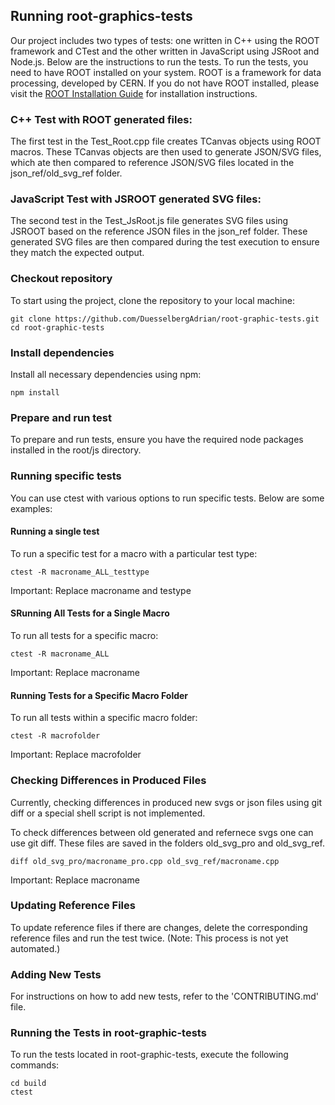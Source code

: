 ## Running root-graphics-tests

Our project includes two types of tests: one written in C++ using the ROOT framework and CTest and the other written in JavaScript using JSRoot and Node.js. Below are the instructions to run the tests. To run the tests, you need to have ROOT installed on your system. ROOT is a framework for data processing, developed by CERN. If you do not have ROOT installed, please visit the [ROOT Installation Guide](https://root.cern/install/) for installation instructions.

### C++ Test with ROOT generated files:
The first test in the Test_Root.cpp file creates TCanvas objects using ROOT macros. These TCanvas objects are then used to generate JSON/SVG files, which ate then compared to reference JSON/SVG files located in the json_ref/old_svg_ref folder.

### JavaScript Test with JSROOT generated SVG files:
The second test in the Test_JsRoot.js file generates SVG files using JSROOT based on the reference JSON files in the json_ref folder. These generated SVG files are then compared during the test execution to ensure they match the expected output.

### Checkout repository
To start using the project, clone the repository to your local machine:
```shell
git clone https://github.com/DuesselbergAdrian/root-graphic-tests.git
cd root-graphic-tests
```
### Install dependencies
Install all necessary dependencies using npm:
```shell
npm install
```
### Prepare and run test
To prepare and run tests, ensure you have the required node packages installed in the root/js directory.

### Running specific tests
You can use ctest with various options to run specific tests. Below are some examples:
#### Running a single test
To run a specific test for a macro with a particular test type:
```shell
ctest -R macroname_ALL_testtype
```
Important: Replace macroname and testype
#### SRunning All Tests for a Single Macro
To run all tests for a specific macro:
```shell
ctest -R macroname_ALL
```
Important: Replace macroname
#### Running Tests for a Specific Macro Folder
To run all tests within a specific macro folder:
```shell
ctest -R macrofolder
```
Important: Replace macrofolder
### Checking Differences in Produced Files
Currently, checking differences in produced new svgs or json files using git diff or a special shell script is not implemented.

To check differences between old generated and refernece svgs one can use git diff. These files are saved in the folders old_svg_pro and old_svg_ref.
```shell
diff old_svg_pro/macroname_pro.cpp old_svg_ref/macroname.cpp
```
Important: Replace macroname

### Updating Reference Files
To update reference files if there are changes, delete the corresponding reference files and run the test twice. (Note: This process is not yet automated.)

### Adding New Tests
For instructions on how to add new tests, refer to the 'CONTRIBUTING.md' file.

### Running the Tests in root-graphic-tests
To run the tests located in root-graphic-tests, execute the following commands:
```shell
cd build
ctest
```


